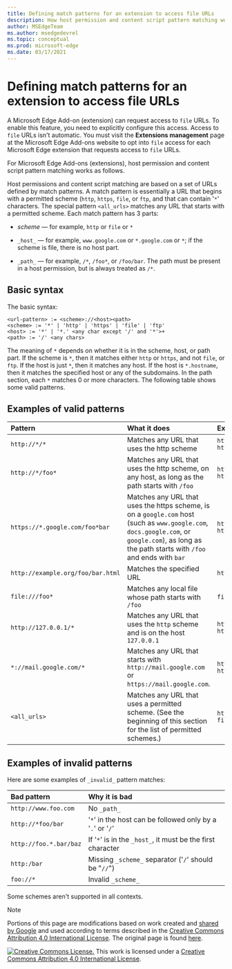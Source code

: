 ```yaml
---
title: Defining match patterns for an extension to access file URLs
description: How host permission and content script pattern matching works, with examples.
author: MSEdgeTeam
ms.author: msedgedevrel
ms.topic: conceptual
ms.prod: microsoft-edge
ms.date: 03/17/2021
---
```

<!-- Copyright A. W. Fuchs

Licensed under the Apache License, Version 2.0 (the "License");
you may not use this file except in compliance with the License.
You may obtain a copy of the License at

    https://www.apache.org/licenses/LICENSE-2.0

Unless required by applicable law or agreed to in writing, software
distributed under the License is distributed on an "AS IS" BASIS,
WITHOUT WARRANTIES OR CONDITIONS OF ANY KIND, either express or implied.
See the License for the specific language governing permissions and
limitations under the License.  -->
# Defining match patterns for an extension to access file URLs

A Microsoft Edge Add-on (extension) can request access to `file` URLs.  To enable this feature, you need to explicitly configure this access.  Access to `file` URLs isn't automatic.  You must visit the **Extensions management** page at the Microsoft Edge Add-ons website to opt into `file` access for each Microsoft Edge extension that requests access to `file` URLs.

For Microsoft Edge Add-ons (extensions), host permission and content script pattern matching works as follows.

Host permissions and content script matching are based on a set of URLs defined by match patterns.  A match pattern is essentially a URL that begins with a permitted scheme (`http`, `https`, `file`, or `ftp`, and that can contain '`*`' characters.  The special pattern `<all_urls>` matches any URL that starts with a permitted scheme.  Each match pattern has 3 parts:

*   _scheme_ — for example, `http` or `file` or `*`

*   `_host_` — for example, `www.google.com` or `*.google.com` or `*`; if the scheme is file, there is no host part.
*   `_path_` — for example, `/*`, `/foo*`, or `/foo/bar`.  The path must be present in a host permission, but is always treated as `/*`.


<!-- ====================================================================== -->
## Basic syntax

The basic syntax:

```shell
<url-pattern> := <scheme>://<host><path>
<scheme> := '*' | 'http' | 'https' | 'file' | 'ftp'
<host> := '*' | '*.' <any char except '/' and '*'>+
<path> := '/' <any chars>
```

The meaning of `*` depends on whether it is in the scheme, host, or path part.  If the scheme is `*`, then it matches either `http` or `https`, and not `file`, or `ftp`.  If the host is just `*`, then it matches any host. If the host is `*.hostname`, then it matches the specified host or any of the subdomains.  In the path section, each `*` matches 0 or more characters.  The following table shows some valid patterns.


<!-- ====================================================================== -->
## Examples of valid patterns

| Pattern | What it does | Examples of matching URLs |
|:--- |:--- |:--- |
| `http://*/*` | Matches any URL that uses the http scheme | `http://www.google.com` `http://example.org/foo/bar.html` |
| `http://*/foo*` | Matches any URL that uses the http scheme, on any host, as long as the path starts with `/foo` | `http://example.com/foo/bar.html` `http://www.google.com/foo` |
| `https://*.google.com/foo*bar` | Matches any URL that uses the https scheme, is on a `google.com` host (such as `www.google.com`, `docs.google.com`, or `google.com`), as long as the path starts with `/foo` and ends with `bar` | `https://www.google.com/foo/baz/bar` `https://docs.google.com/foobar` |
| `http://example.org/foo/bar.html` | Matches the specified URL | `http://example.org/foo/bar.html` |
|`file:///foo*` | Matches any local file whose path starts with `/foo` | `file:///foo/bar.html` `file:///foo` |
| `http://127.0.0.1/*` | Matches any URL that uses the `http` scheme and is on the host `127.0.0.1` | `http://127.0.0.1` `http://127.0.0.1/foo/bar.html` |
| `*://mail.google.com/*` | Matches any URL that starts with `http://mail.google.com` or `https://mail.google.com`. | `http://mail.google.com/foo/baz/bar` `https://mail.google.com/foobar` |
| `<all_urls>` | Matches any URL that uses a permitted scheme. (See the beginning of this section for the list of permitted schemes.) | `http://example.org/foo/bar.html` `file:///bar/baz.html` |


<!-- ====================================================================== -->
## Examples of invalid patterns

Here are some examples of `_invalid_` pattern matches:

| Bad pattern | Why it is bad |
|:--- |:--- |
| `http://www.foo.com` | No `_path_` |
| `http://*foo/bar` | '`*`' in the host can be followed only by a '`.`' or '`/`' |
| `http://foo.*.bar/baz` | If '`*`' is in the `_host_`, it must be the first character |
| `http:/bar` | Missing `_scheme_` separator ('`/`' should be "`//`") |
| `foo://*` | Invalid `_scheme_` |

Some schemes aren't supported in all contexts.

> [!NOTE]
> Portions of this page are modifications based on work created and [shared by Google](https://developers.google.com/terms/site-policies) and used according to terms described in the [Creative Commons Attribution 4.0 International License](https://creativecommons.org/licenses/by/4.0).
> The original page is found [here](https://developer.chrome.com/extensions/match_patterns).

[![Creative Commons License.](https://i.creativecommons.org/l/by/4.0/88x31.png)](https://creativecommons.org/licenses/by/4.0)
This work is licensed under a [Creative Commons Attribution 4.0 International License](https://creativecommons.org/licenses/by/4.0).
